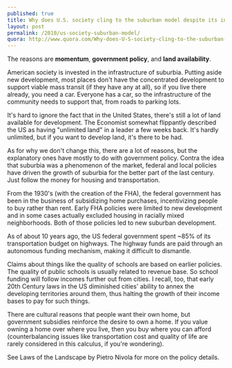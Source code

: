 ```yaml
---
published: true
title: Why does U.S. society cling to the suburban model despite its inefficiency, unsustainability, and many social ills?
layout: post
permalink: /2010/us-society-suburban-model/
quora: http://www.quora.com/Why-does-U-S-society-cling-to-the-suburban-model-despite-its-inefficiency-unsustainability-and-many-social-ills/answer/Ben-Lopatin
---
```


The reasons are **momentum**, **government policy**, and **land
availability**.

American society is invested in the infrastructure of suburbia. Putting
aside new development, most places don't have the concentrated
development to support viable mass transit (if they have any at all), so
if you live there already, you need a car. Everyone has a car, so the
infrastructure of the community needs to support that, from roads to
parking lots.

It's hard to ignore the fact that in the United States, there's still a
lot of land available for development. The Economist somewhat flippantly
described the US as having "unlimited land" in a leader a few weeks
back. It's hardly unlimited, but if you want to develop land, it's there
to be had.

As for why we don't change this, there are a lot of reasons, but the
explanatory ones have mostly to do with government policy. Contra the
idea that suburbia was a phenomenon of the market, federal and local
policies have driven the growth of suburbia for the better part of the
last century. Just follow the money for housing and transportation. 

From the 1930's (with the creation of the FHA), the federal government
has been in the business of subsidizing home purchases, incentivizing
people to buy rather than rent. Early FHA policies were limited to new
development and in some cases actually excluded housing in racially
mixed neighborhoods. Both of those policies led to new suburban
development.

As of about 10 years ago, the US federal government spent ~85% of its
transportation budget on highways. The highway funds are paid through an
autonomous funding mechanism, making it difficult to dismantle. 

Claims about things like the quality of schools are based on earlier
policies. The quality of public schools is usually related to revenue
base. So school funding will follow incomes further out from cities. I
recall, too, that early 20th Century laws in the US diminished cities'
ability to annex the developing territories around them, thus halting
the growth of their income bases to pay for such things.

There are cultural reasons that people want their own home, but
government subsidies reinforce the desire to own a home. If you value
owning a home over where you live, then you buy where you can afford
(counterbalancing issues like transportation cost and quality of life
are rarely considered in this calculus, if you're wondering).

See Laws of the Landscape by Pietro Nivola for more on the policy
details.
